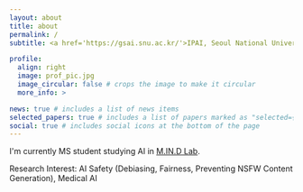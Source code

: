 ```yaml
---
layout: about
title: about
permalink: /
subtitle: <a href='https://gsai.snu.ac.kr/'>IPAI, Seoul National University</a>.

profile:
  align: right
  image: prof_pic.jpg
  image_circular: false # crops the image to make it circular
  more_info: > 

news: true # includes a list of news items
selected_papers: true # includes a list of papers marked as "selected={true}"
social: true # includes social icons at the bottom of the page
---
```

I'm currently MS student studying AI in <a href='https://mindlab-snu.github.io/'>M.IN.D Lab</a>.

Research Interest: AI Safety (Debiasing, Fairness, Preventing NSFW Content Generation), Medical AI
